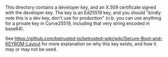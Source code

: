 This directory contains a developer key, and an X.509 certificate signed with
the developer key. The key is an Ed25519 key, and you should "kindly note this
is a dev key, don't use for production" (n.b. you can use anything for a private
key in Curve25519, including that very string encoded in base64).

See https://github.com/betrusted-io/betrusted-wiki/wiki/Secure-Boot-and-KEYROM-Layout for
more explanation on why this key exists, and how it may or may not be used.


